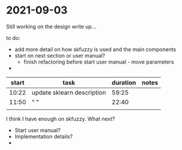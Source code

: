 # 2021-09-03

Still working on the design write up...  

to do:
- add more detail on how skfuzzy is used and the main components
- start on next section or user manual?
    - finish refactoring before start user manual - move parameters
- 


| start | task                       | duration | notes |
| ----- | -------------------------- | -------- | ----- |
| 10:22 | update sklearn description | 59:25    |       |
| 11:50 | " "                        | 22:40    |       |
|       |                            |          |       |

I think I have enough on skfuzzy.  What next?
- Start user manual?
- Implementation details?
- 